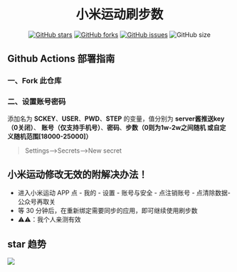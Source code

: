 <div align="center"> 
<h1 align="center">小米运动刷步数</h1>

[![GitHub stars](https://img.shields.io/github/stars/Ysnsn/mimotion?style=flat-square)](https://github.com/Ysnsn/mimotion)
[![GitHub forks](https://img.shields.io/github/forks/Ysnsn/mimotion?style=flat-square)](https://github.com/Ysnsn/mimotion/network)
[![GitHub issues](https://img.shields.io/github/issues/Ysnsn/mimotion?style=flat-square)](https://github.com/Ysnsn/mimotion/issues)
![GitHub size](https://img.shields.io/github/repo-size/Ysnsn/mimotion?style=flat-square)
</div>   


## Github Actions 部署指南

### 一、Fork 此仓库

### 二、设置账号密码

添加名为  **SCKEY**、**USER**、**PWD**、**STEP** 的变量，值分别为 **server酱推送key（0关闭）**、 **账号（仅支持手机号）**、**密码**、**步数（0则为1w-2w之间随机 或自定义随机范围[18000-25000]）**

> Settings-->Secrets-->New secret



## 小米运动修改无效的附解决办法！
- 进入小米运动 APP 点 - 我的 - 设置 - 账号与安全 - 点注销账号 - 点清除数据-公众号再取关
- 等 30 分钟后，在重新绑定需要同步的应用，即可继续使用刷步数
- ⚠️⚠️：我个人亲测有效

## star 趋势
![](https://starchart.cc/Ysnsn/mimotion.svg)
